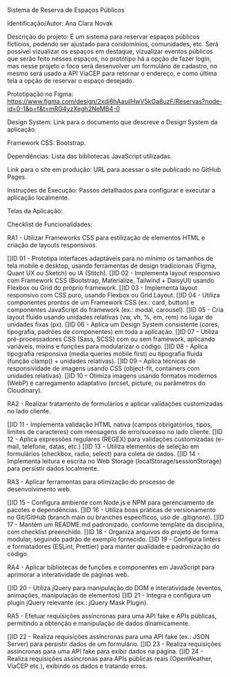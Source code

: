 Sistema de Reserva de Espaços Públicos

Identificação/Autor: Ana Clara Novak

Descrição do projeto: É um sistema para reservar espaços públicos ficticíos, podendo ser ajustado para condomínios, comunidades, etc. Será possível vizualizar os espaços em destaque, vizualizar eventos públicos que serão feito nesses espaços, no protótipo há a opção de fazer login, mas nesse projeto o foco será desenvolver um formulário de cadastro, no mesmo será usado a API ViaCEP para retornar o endereço, e como última tela a opção de reservar o espaço desejado.

Prototipação no Figma: https://www.figma.com/design/2xdi6hAauilHwV5kOa8uzF/Reservas?node-id=0-1&p=f&t=mRG4yzXegh2NeMB4-0

Design System: Link para o documento que descreve o Design System da aplicação.

Framework CSS: Bootstrap.

Dependências: Lista das bibliotecas JavaScript utilizadas. 

Link para o site em produção: URL para acessar o site publicado no GitHub Pages.

Instruções de Execução: Passos detalhados para configurar e executar a aplicação localmente.

Telas da Aplicação:


Checklist de Funcionalidades:

RA1 - Utilizar Frameworks CSS para estilização de elementos HTML e criação de layouts responsivos.

[]ID 01 - Prototipa interfaces adaptáveis para no mínimo os tamanhos de tela mobile e desktop, usando ferramentas de design tradicionais (Figma, Quant UX ou Sketch) ou IA (Stitch).
[]ID 02 - Implementa layout responsivo com Framework CSS (Bootstrap, Materialize, Tailwind + DaisyUI) usando Flexbox ou Grid do próprio framework.
[]ID 03 - Implementa layout responsivo com CSS puro, usando Flexbox ou Grid Layout.
[]ID 04 - Utiliza componentes prontos de um Framework CSS (ex.: card, button) e componentes JavaScript do framework (ex.: modal, carousel).
[]ID 05 - Cria layout fluido usando unidades relativas (vw, vh, %, em, rem) no lugar de unidades fixas (px).
[]ID 06 - Aplica um Design System consistente (cores, tipografia, padrões de componentes) em toda a aplicação.
[]ID 07 - Utiliza pré-processadores CSS (Sass, SCSS) com ou sem framework, aplicando variáveis, mixins e funções para modularizar o código.
[]ID 08 - Aplica tipografia responsiva (media queries mobile first) ou tipografia fluida (função clamp() + unidades relativas).
[]ID 09 – Aplica técnicas de responsividade de imagens usando CSS (object-fit, containers com unidades relativas).
[]ID 10 – Otimiza imagens usando formatos modernos (WebP) e carregamento adaptativo (srcset, picture, ou parâmetros do Cloudinary).

RA2 - Realizar tratamento de formulários e aplicar validações customizadas no lado cliente.

[]ID 11 - Implementa validação HTML nativa (campos obrigatórios, tipos, limites de caracteres) com mensagens de erro/sucesso no lado cliente.
[]ID 12 - Aplica expressões regulares (REGEX) para validações customizadas (e-mail, telefone, datas, etc.)
[]ID 13 - Utiliza elementos de seleção em formulários (checkbox, radio, select) para coleta de dados.
[]ID 14 - Implementa leitura e escrita no Web Storage (localStorage/sessionStorage) para persistir dados localmente.

RA3 - Aplicar ferramentas para otimização do processo de desenvolvimento web.

[]ID 15 - Configura ambiente com Node.js e NPM para gerenciamento de pacotes e dependências.
[]ID 16 - Utiliza boas práticas de versionamento no Git/GitHub (branch main ou branches específicos, uso de .gitignore).
[]ID 17 - Mantém um README.md padronizado, conforme template da disciplina, com checklist preenchido.
[]ID 18 - Organiza arquivos do projeto de forma modular, seguindo padrão de exemplo fornecido.
[]ID 19 - Configura linters e formatadores (ESLint, Prettier) para manter qualidade e padronização do código.

RA4 - Aplicar bibliotecas de funções e componentes em JavaScript para aprimorar a interatividade de páginas web.

[]ID 20 - Utiliza jQuery para manipulação do DOM e interatividade (eventos, animações, manipulação de elementos)
[]ID 21 - Integra e configura um plugin jQuery relevante (ex.: jQuery Mask Plugin). 

RA5 - Efetuar requisições assíncronas para uma API fake e APIs públicas, permitindo a obtenção e manipulação de dados dinamicamente.

[]ID 22 - Realiza requisições assíncronas para uma API fake (ex.: JSON Server) para persistir dados de um formulário.
[]ID 23 - Realiza requisições assíncronas para uma API fake para exibir dados na página.
[]ID 24 - Realiza requisições assíncronas para APIs públicas reais (OpenWeather, ViaCEP etc.), exibindo os dados e tratando erros.